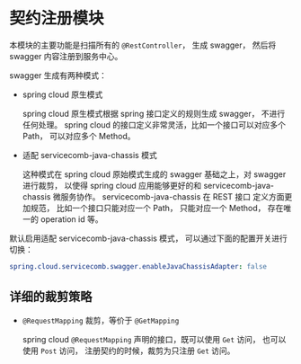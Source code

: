 # 契约注册模块

本模块的主要功能是扫描所有的 `@RestController`， 生成 swagger， 然后将 swagger 内容注册到服务中心。

swagger 生成有两种模式：

* spring cloud 原生模式
  
  spring cloud 原生模式根据 spring 接口定义的规则生成 swagger， 不进行任何处理。 spring cloud
  的接口定义非常灵活，比如一个接口可以对应多个 Path， 可以对应多个 Method。 

* 适配 servicecomb-java-chassis 模式

  这种模式在 spring cloud 原始模式生成的 swagger 基础之上，对 swagger 进行裁剪， 以使得 spring cloud
  应用能够更好的和 servicecomb-java-chassis 微服务协作。 servicecomb-java-chassis 在 REST 接口
  定义方面更加规范， 比如一个接口只能对应一个 Path， 只能对应一个 Method， 存在唯一的 operation id 等。

默认启用适配 servicecomb-java-chassis 模式， 可以通过下面的配置开关进行切换：

```yaml
spring.cloud.servicecomb.swagger.enableJavaChassisAdapter: false
```

## 详细的裁剪策略

* `@RequestMapping` 裁剪，等价于 `@GetMapping`

  spring cloud `@RequestMapping` 声明的接口，既可以使用 `Get` 访问， 也可以使用 `Post` 访问，
  注册契约的时候，裁剪为只注册 `Get` 访问。 

